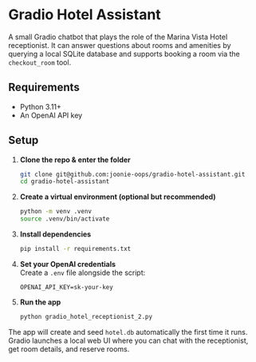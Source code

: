 # Gradio Hotel Assistant

A small Gradio chatbot that plays the role of the Marina Vista Hotel receptionist. It can answer questions about rooms and amenities by querying a local SQLite database and supports booking a room via the `checkout_room` tool.

## Requirements

- Python 3.11+
- An OpenAI API key

## Setup

1. **Clone the repo & enter the folder**
   ```bash
   git clone git@github.com:joonie-oops/gradio-hotel-assistant.git
   cd gradio-hotel-assistant
   ```
2. **Create a virtual environment (optional but recommended)**
   ```bash
   python -m venv .venv
   source .venv/bin/activate
   ```
3. **Install dependencies**
   ```bash
   pip install -r requirements.txt
   ```
4. **Set your OpenAI credentials**  
   Create a `.env` file alongside the script:
   ```env
   OPENAI_API_KEY=sk-your-key
   ```
5. **Run the app**
   ```bash
   python gradio_hotel_receptionist_2.py
   ```

The app will create and seed `hotel.db` automatically the first time it runs. Gradio launches a local web UI where you can chat with the receptionist, get room details, and reserve rooms.
